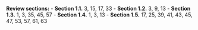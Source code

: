 **Review sections:**
	- **Section 1.1.** 3, 15, 17, 33
	- **Section 1.2.** 3, 9, 13
	- **Section 1.3.** 1, 3, 35, 45, 57
	- **Section 1.4.** 1, 3, 13
	- **Section 1.5.** 17, 25, 39, 41, 43, 45, 47, 53, 57, 61, 63

